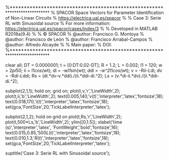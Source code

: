 %**************************************************************************
%  SPACOR Space Vectors for Parameter Identification of Non-Linear Circuits
%  https://electrica.ual.es/spacor
%
%  Case 3: Serie RL with Sinusoidal source
%  For more information: https://electrica.ual.es/spacor/cases/index/3
%
%  Developed in MATLAB R2018a(9.4)
%
%  © SPACOR
%     @author: Francisco G. Montoya
%     @author: Francisco de León
%     @author: Francisco Arrabal-Campos 
%     @author: Alfredo Alcayde
%
%  Main paper:
%  DOI: 
%**************************************************************************

clear all;
DT = 0.0000001;
t = [0:DT:0.02-DT];
R = 1.2;
L = 0.002;
I1 = 120;
w = 2*pi*50;
ii = I1*cos(w*t);
di = -w*I1*sin(w*t);
ddi = -w^2*I1*cos(w*t);
v = -R*ii-L*di;
dv = -R*di-L*ddi;
Rs = (di.*dv-v.*ddi)./(ii.*ddi-di.^2);
Ls = (v.*di-ii.*dv)./(ii.*ddi-di.^2);


subplot(2,1,1);
hold on;
grid on;
plot(t,v,'r','LineWidth',2);
plot(t,ii,'b','LineWidth',2);
text(0.005,140,'$v(t)$','interpreter','latex','fontsize',18);
text(0.018,170,'$i(t)$','interpreter','latex','fontsize',18);
set(gca,'FontSize',20,'TickLabelInterpreter','latex');

subplot(2,1,2);
hold on
grid on
plot(t,Rs,'r','LineWidth',2);
plot(t,500*Ls,'b','LineWidth',2);
ylim([0,1.5]);
xlabel('time (s)','interpreter','latex', 'FontWeight','bold','fontsize',16);
text(0.015,0.85,'$500L(t)$','interpreter','latex','fontsize',18);
text(0.010,1.3,'$R(t)$','interpreter','latex','fontsize',18);
set(gca,'FontSize',20,'TickLabelInterpreter','latex');

suptitle('Case 3: Serie RL with Sinusoidal source');

